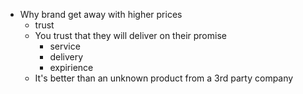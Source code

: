 - Why brand get away with higher prices
	- trust
	- You trust that they will deliver on their promise
		- service
		- delivery
		- expirience
	- It's better than an unknown product from a 3rd party company